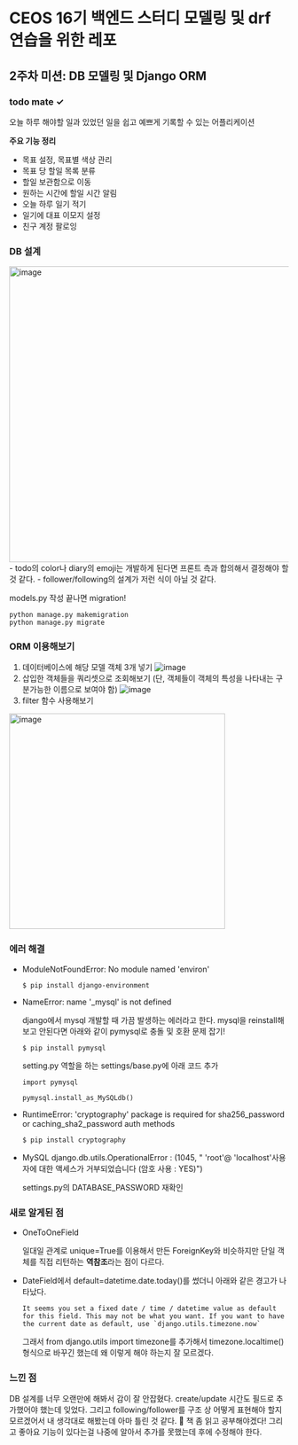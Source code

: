 # CEOS 16기 백엔드 스터디 모델링 및 drf 연습을 위한 레포


## 2주차 미션: DB 모델링 및 Django ORM

### todo mate ✓
오늘 하루 해야할 일과 있었던 일을 쉽고 예쁘게 기록할 수 있는 어플리케이션

**주요 기능 정리**
- 목표 설정, 목표별 색상 관리
- 목표 당 할일 목록 분류
- 할일 보관함으로 이동
- 원하는 시간에 할일 시간 알림
- 오늘 하루 일기 적기
- 일기에 대표 이모지 설정
- 친구 계정 팔로잉

### DB 설계
<img width="534" alt="image" src="https://user-images.githubusercontent.com/68368633/193413230-b0c15e84-1512-43a1-994d-3deb28c2d6f2.png">
- todo의 color나 diary의 emoji는 개발하게 된다면 프론트 측과 합의해서 결정해야 할 것 같다.
- follower/following의 설계가 저런 식이 아닐 것 같다.


models.py 작성 끝나면 migration!
```
python manage.py makemigration
python manage.py migrate
```
### ORM 이용해보기
1. 데이터베이스에 해당 모델 객체 3개 넣기
![image](https://user-images.githubusercontent.com/68368633/193413199-df894bcb-ec59-43fd-afe4-76d3b4659050.png)
2. 삽입한 객체들을 쿼리셋으로 조회해보기 (단, 객체들이 객체의 특성을 나타내는 구분가능한 이름으로 보여야 함)
![image](https://user-images.githubusercontent.com/68368633/193413193-25847923-d905-49bc-8027-b88335d7fbe9.png)
3. filter 함수 사용해보기
  <img width="389" alt="image" src="https://user-images.githubusercontent.com/68368633/193413185-a8e01994-388f-493d-abad-e23647456df4.png">


### 에러 해결
- ModuleNotFoundError: No module named 'environ'

  ```
  $ pip install django-environment
  ```

- NameError: name '_mysql' is not defined
  
  django에서 mysql 개발할 때 가끔 발생하는 에러라고 한다. mysql을 reinstall해보고 안된다면 아래와 같이 pymysql로 충돌 및 호환 문제 잡기!
  ```
  $ pip install pymysql
  ```
  setting.py 역할을 하는 settings/base.py에 아래 코드 추가
  ```angular2html
  import pymysql
  
  pymysql.install_as_MySQLdb()
  ```
- RuntimeError: 'cryptography' package is required for sha256_password or caching_sha2_password auth methods

  ```
  $ pip install cryptography
  ```
- MySQL django.db.utils.OperationalError : (1045, " 'root'@ 'localhost'사용자에 대한 액세스가 거부되었습니다 (암호 사용 : YES)")
  
  settings.py의 DATABASE_PASSWORD 재확인

### 새로 알게된 점
- OneToOneField
  
  일대일 관계로 unique=True를 이용해서 만든 ForeignKey와 비슷하지만 단일 객체를 직접 리턴하는 **역참조**라는 점이 다르다.

- DateField에서 default=datetime.date.today()를 썼더니 아래와 같은 경고가 나타났다.

  ```
  It seems you set a fixed date / time / datetime value as default for this field. This may not be what you want. If you want to have the current date as default, use `django.utils.timezone.now`
  ```
  
  그래서 from django.utils import timezone를 추가해서 timezone.localtime() 형식으로 바꾸긴 했는데 왜 이렇게 해야 하는지 잘 모르겠다.

### 느낀 점
DB 설계를 너무 오랜만에 해봐서 감이 잘 안잡혔다. create/update 시간도 필드로 추가했어야 했는데 잊었다. 그리고 following/follower를 구조 상 어떻게 표현해야 할지 모르겠어서 내 생각대로 해봤는데 아마 틀린 것 같다. 🥲
책 좀 읽고 공부해야겠다! 그리고 좋아요 기능이 있다는걸 나중에 알아서 추가를 못했는데 후에 수정해야 한다.
